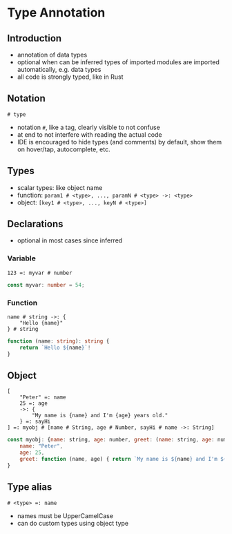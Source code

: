 # Type Annotation



## Introduction

- annotation of data types
- optional when can be inferred
 types of imported modules are imported automatically, e.g. data types
- all code is strongly typed, like in Rust



## Notation

```
# type
```

- notation `#`, like a tag, clearly visible to not confuse
- at end to not interfere with reading the actual code
- IDE is encouraged to hide types (and comments) by default, show them on hover/tap, autocomplete, etc.



## Types

- scalar types: like object name
- function: `param1 # <type>, ..., paramN # <type> ->: <type>`
- object: `[key1 # <type>, ..., keyN # <type>]`



## Declarations

- optional in most cases since inferred

### Variable

```
123 =: myvar # number
```

```ts
const myvar: number = 54;
```

### Function

<!-- todo: check if types should be on side of identifier instead to be consistent -->

```
name # string ->: {
    "Hello {name}"
} # string
```

```ts
function (name: string): string {
    return `Hello ${name}`!
}
```

## Object

<!-- todo: check if types should be on side of identifier instead to be consistent -->

```
[
    "Peter" =: name
    25 =: age
    ->: {
        "My name is {name} and I'm {age} years old."
    } =: sayHi
] =: myobj # [name # String, age # Number, sayHi # name ->: String]
```

```js
const myobj: {name: string, age: number, greet: (name: string, age: number) => string} = {
    name: "Peter",
    age: 25,
    greet: function (name, age) { return `My name is ${name} and I'm ${age} years old.` }
}
```



## Type alias

```
# <type> =: name
```

- names must be UpperCamelCase
- can do custom types using object type